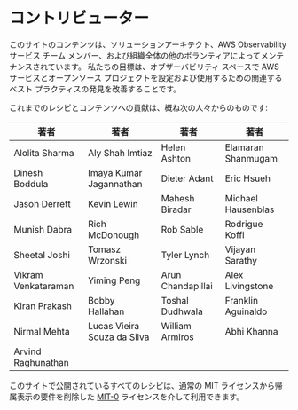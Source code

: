 # コントリビューター

このサイトのコンテンツは、ソリューションアーキテクト、AWS Observability サービス チーム メンバー、および組織全体の他のボランティアによってメンテナンスされています。 私たちの目標は、オブザーバビリティ スペースで AWS サービスとオープンソース プロジェクトを設定および使用するための関連するベスト プラクティスの発見を改善することです。

これまでのレシピとコンテンツへの貢献は、概ね次の人々からのものです: 

| 著者 | 著者 | 著者 | 著者 |
| ----------- | ------------------------------------ |--------------------|---------|
| Alolita Sharma | Aly Shah Imtiaz | Helen Ashton | Elamaran Shanmugam |
Dinesh Boddula | Imaya Kumar Jagannathan | Dieter Adant | Eric Hsueh |  
| Jason Derrett | Kevin Lewin | Mahesh Biradar | Michael Hausenblas |
| Munish Dabra | Rich McDonough | Rob Sable | Rodrigue Koffi |
| Sheetal Joshi | Tomasz Wrzonski | Tyler Lynch | Vijayan Sarathy |
| Vikram Venkataraman | Yiming Peng | Arun Chandapillai | Alex Livingstone |
| Kiran Prakash | Bobby Hallahan | Toshal Dudhwala | Franklin Aguinaldo |
| Nirmal Mehta | Lucas Vieira Souza da Silva | William Armiros | Abhi Khanna |
| Arvind Raghunathan |


このサイトで公開されているすべてのレシピは、通常の MIT ライセンスから帰属表示の要件を削除した [MIT-0][mit0] ライセンスを介して利用できます。

[mit0]: https://github.com/aws/mit-0
